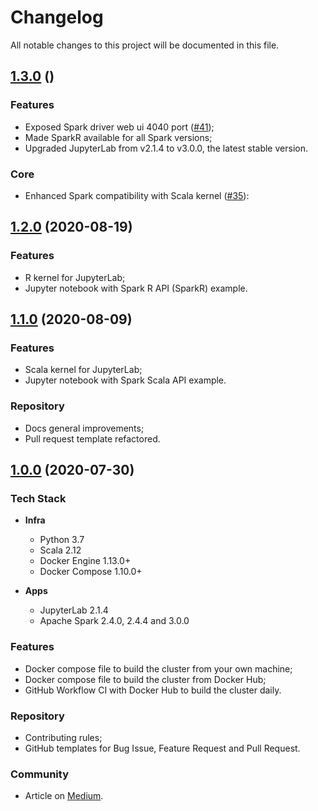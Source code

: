# Changelog

All notable changes to this project will be documented in this file.

## [1.3.0](https://github.com/andre-marcos-perez/spark-standalone-cluster-on-docker/releases/tag/v1.3.0) ()

### Features

 - Exposed Spark driver web ui 4040 port ([#41](https://github.com/cluster-apps-on-docker/spark-standalone-cluster-on-docker/pull/41));
 - Made SparkR available for all Spark versions;
 - Upgraded JupyterLab from v2.1.4 to v3.0.0, the latest stable version.
 
### Core

 - Enhanced Spark compatibility with Scala kernel ([#35](https://github.com/cluster-apps-on-docker/spark-standalone-cluster-on-docker/issues/35)):
 
## [1.2.0](https://github.com/andre-marcos-perez/spark-standalone-cluster-on-docker/releases/tag/v1.2.0) (2020-08-19)

### Features

 - R kernel for JupyterLab;
 - Jupyter notebook with Spark R API (SparkR) example.

## [1.1.0](https://github.com/andre-marcos-perez/spark-standalone-cluster-on-docker/releases/tag/v1.1.0) (2020-08-09)

### Features

 - Scala kernel for JupyterLab;
 - Jupyter notebook with Spark Scala API example.

### Repository

 - Docs general improvements;
 - Pull request template refactored.

## [1.0.0](https://github.com/andre-marcos-perez/spark-standalone-cluster-on-docker/releases/tag/v1.0.0) (2020-07-30)

### Tech Stack

 - **Infra**
   - Python 3.7
   - Scala 2.12
   - Docker Engine 1.13.0+
   - Docker Compose 1.10.0+

 - **Apps**
   - JupyterLab 2.1.4
   - Apache Spark 2.4.0, 2.4.4 and 3.0.0

### Features

 - Docker compose file to build the cluster from your own machine;
 - Docker compose file to build the cluster from Docker Hub;
 - GitHub Workflow CI with Docker Hub to build the cluster daily.

### Repository

- Contributing rules;
- GitHub templates for Bug Issue, Feature Request and Pull Request.

### Community

 - Article on [Medium](https://towardsdatascience.com/apache-spark-cluster-on-docker-ft-a-juyterlab-interface-418383c95445).